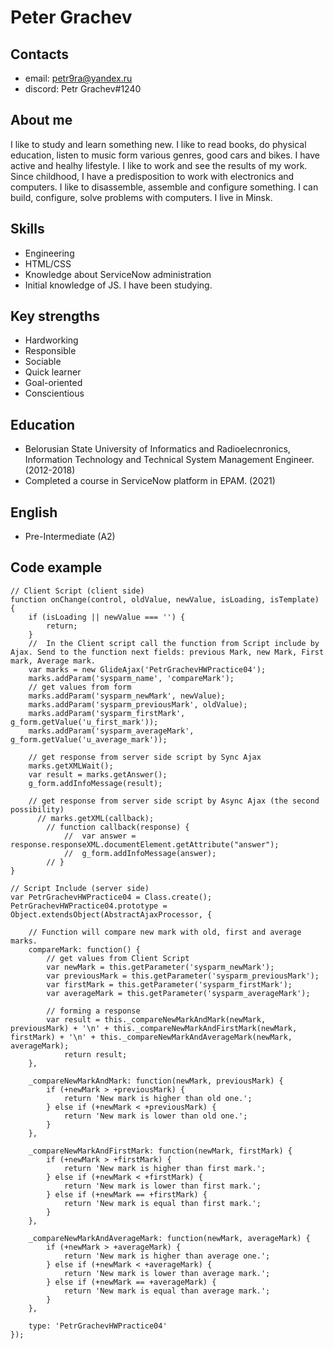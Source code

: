 # Peter Grachev

## Contacts
* email: petr9ra@yandex.ru
* discord: Petr Grachev#1240

## About me
I like to study and learn something new. I like to read books, do physical education, listen to music form various genres, good cars and bikes. I have active and healhy lifestyle. I like to work and see the results of my work.
Since childhood, I have a predisposition to work with electronics and computers. I like to disassemble, assemble and configure something. I can build, configure, solve problems with computers.
I live in Minsk.

## Skills
* Engineering
* HTML/CSS
* Knowledge about ServiceNow administration
* Initial knowledge of JS. I have been studying.

## Key strengths
* Hardworking
* Responsible
* Sociable
* Quick learner 
* Goal-oriented 
* Conscientious

## Education
* Belorusian State University of Informatics and Radioelecnronics, Information Technology and Technical System Management Engineer. (2012-2018)
* Completed a course in ServiceNow platform in EPAM. (2021)

## English
* Pre-Intermediate (A2)

## Code example
```
// Client Script (client side)
function onChange(control, oldValue, newValue, isLoading, isTemplate) {
    if (isLoading || newValue === '') {
        return;
    }
    //	In the Client script call the function from Script include by Ajax. Send to the function next fields: previous Mark, new Mark, First mark, Average mark.
    var marks = new GlideAjax('PetrGrachevHWPractice04');
    marks.addParam('sysparm_name', 'compareMark');
    // get values from form
    marks.addParam('sysparm_newMark', newValue);
  	marks.addParam('sysparm_previousMark', oldValue);
  	marks.addParam('sysparm_firstMark', g_form.getValue('u_first_mark'));
  	marks.addParam('sysparm_averageMark', g_form.getValue('u_average_mark'));

    // get response from server side script by Sync Ajax
    marks.getXMLWait();
    var result = marks.getAnswer();
    g_form.addInfoMessage(result);

    // get response from server side script by Async Ajax (the second possibility)
      // marks.getXML(callback);
	    // function callback(response) {
	        // 	var answer = response.responseXML.documentElement.getAttribute("answer");
        	// 	g_form.addInfoMessage(answer);
    	// }
}

// Script Include (server side)
var PetrGrachevHWPractice04 = Class.create();
PetrGrachevHWPractice04.prototype = Object.extendsObject(AbstractAjaxProcessor, {

    // Function will compare new mark with old, first and average marks.
    compareMark: function() {
        // get values from Client Script
        var newMark = this.getParameter('sysparm_newMark');
        var previousMark = this.getParameter('sysparm_previousMark');
        var firstMark = this.getParameter('sysparm_firstMark');
        var averageMark = this.getParameter('sysparm_averageMark');

        // forming a response
        var result = this._compareNewMarkAndMark(newMark, previousMark) + '\n' + this._compareNewMarkAndFirstMark(newMark, firstMark) + '\n' + this._compareNewMarkAndAverageMark(newMark, averageMark);
		    return result;
    },

    _compareNewMarkAndMark: function(newMark, previousMark) {
        if (+newMark > +previousMark) {
            return 'New mark is higher than old one.';
        } else if (+newMark < +previousMark) {
            return 'New mark is lower than old one.';
        }
    },

    _compareNewMarkAndFirstMark: function(newMark, firstMark) {
		if (+newMark > +firstMark) {
            return 'New mark is higher than first mark.';
        } else if (+newMark < +firstMark) {
            return 'New mark is lower than first mark.';
        } else if (+newMark == +firstMark) {
			return 'New mark is equal than first mark.';
		}
    },

    _compareNewMarkAndAverageMark: function(newMark, averageMark) {
		if (+newMark > +averageMark) {
            return 'New mark is higher than average one.';
        } else if (+newMark < +averageMark) {
            return 'New mark is lower than average mark.';
        } else if (+newMark == +averageMark) {
			return 'New mark is equal than average mark.';
		}
    },

    type: 'PetrGrachevHWPractice04'
});
```
